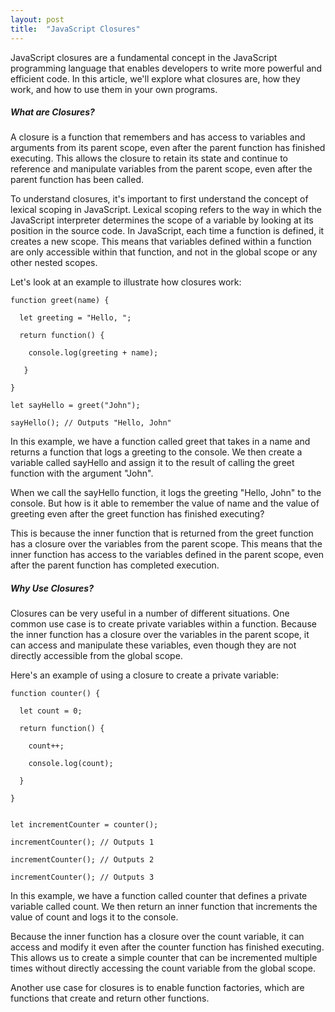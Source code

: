 ```yaml
---
layout: post
title:  "JavaScript Closures"
---
```


JavaScript closures are a fundamental concept in the JavaScript programming language that enables developers to write more powerful and efficient code. In this article, we'll explore what closures are, how they work, and how to use them in your own programs.

##### What are Closures?

A closure is a function that remembers and has access to variables and arguments from its parent scope, even after the parent function has finished executing. This allows the closure to retain its state and continue to reference and manipulate variables from the parent scope, even after the parent function has been called.

To understand closures, it's important to first understand the concept of lexical scoping in JavaScript. Lexical scoping refers to the way in which the JavaScript interpreter determines the scope of a variable by looking at its position in the source code. In JavaScript, each time a function is defined, it creates a new scope. This means that variables defined within a function are only accessible within that function, and not in the global scope or any other nested scopes.

Let's look at an example to illustrate how closures work:


    function greet(name) {  

      let greeting = "Hello, ";  

      return function() {  

        console.log(greeting + name);  

       }  

    }  

    let sayHello = greet("John");  

    sayHello(); // Outputs "Hello, John"  
    

In this example, we have a function called greet that takes in a name and returns a function that logs a greeting to the console. We then create a variable called sayHello and assign it to the result of calling the greet function with the argument "John".

When we call the sayHello function, it logs the greeting "Hello, John" to the console. But how is it able to remember the value of name and the value of greeting even after the greet function has finished executing?

This is because the inner function that is returned from the greet function has a closure over the variables from the parent scope. This means that the inner function has access to the variables defined in the parent scope, even after the parent function has completed execution.

##### Why Use Closures?

Closures can be very useful in a number of different situations. One common use case is to create private variables within a function. Because the inner function has a closure over the variables in the parent scope, it can access and manipulate these variables, even though they are not directly accessible from the global scope.

Here's an example of using a closure to create a private variable:


    function counter() {  

      let count = 0;  

      return function() {  

        count++;  

        console.log(count);  

      }  

    }  


    let incrementCounter = counter();  

    incrementCounter(); // Outputs 1  

    incrementCounter(); // Outputs 2  

    incrementCounter(); // Outputs 3  


In this example, we have a function called counter that defines a private variable called count. We then return an inner function that increments the value of count and logs it to the console.

Because the inner function has a closure over the count variable, it can access and modify it even after the counter function has finished executing. This allows us to create a simple counter that can be incremented multiple times without directly accessing the count variable from the global scope.

Another use case for closures is to enable function factories, which are functions that create and return other functions. 
